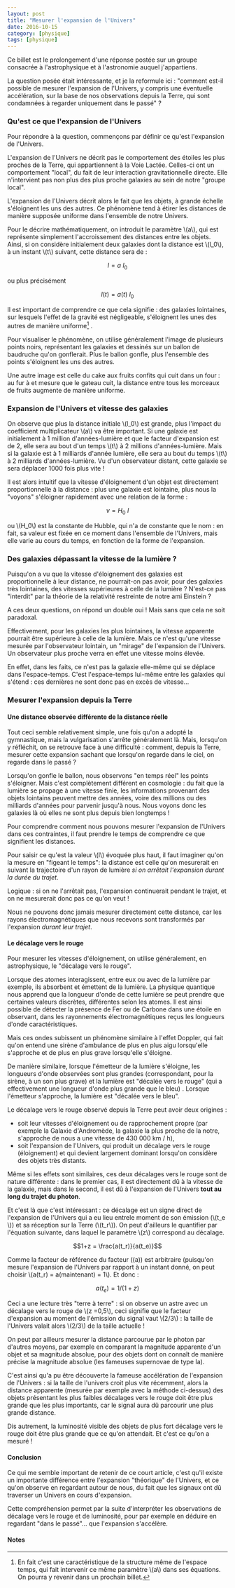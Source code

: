 ```yaml
---
layout: post
title: "Mesurer l'expansion de l'Univers"
date: 2016-10-15
category: [physique]
tags: [physique]
---
```


Ce billet est le prolongement d'une réponse postée sur un groupe consacrée à l'astrophysique et à l'astronomie auquel j'appartiens.

La question posée était intéressante, et je la reformule ici : "comment est-il  possible de mesurer l'expansion de l'Univers, y compris une éventuelle accélération, sur la base de nos observations depuis la Terre, qui sont condamnées à regarder uniquement dans le passé" ?

<!--more-->


### Qu'est ce que l'expansion de l'Univers ###

Pour répondre à la question, commençons par définir ce qu'est l'expansion de l'Univers.

L'expansion de l'Univers ne décrit pas le comportement des étoiles les plus proches de la Terre, qui appartiennent à la Voie Lactée. Celles-ci ont un comportement "local", du fait de leur interaction gravitationnelle directe. Elle n'intervient pas non plus des plus proche galaxies au sein de notre "groupe local".

L'expansion de l'Univers décrit alors le fait que les objets, à grande échelle s'éloignent les uns des autres. Ce phénomène tend à étirer les distances de manière supposée uniforme dans l'ensemble de notre Univers.

Pour le décrire mathématiquement, on introduit le paramètre \\(a\\), qui est représente simplement l'accroissement des distances entre les objets. Ainsi, si on considère initialement deux galaxies dont la distance est \\(l_0\\), à un instant \\(t\\) suivant, cette distance sera de :

$$l = a \ l_0$$

ou plus précisément

$$l(t) = a(t) \ l_0$$

Il est important de comprendre ce que cela signifie : des galaxies lointaines, sur lesquels l'effet de la gravité est négligeable, s'éloignent les unes des autres de manière uniforme[^1] .

Pour visualiser le phénomène, on utilise généralement l'image de plusieurs points noirs, représentant les galaxies et dessinés sur un ballon de baudruche qu'on gonflerait. Plus le ballon gonfle, plus l'ensemble des points s'éloignent les uns des autres.

Une autre image est celle du cake aux fruits confits qui cuit dans un four : au fur à et mesure que le gateau cuit, la distance entre tous les morceaux de fruits augmente de manière uniforme.

### Expansion de l'Univers et vitesse des galaxies ###

On observe que plus la distance initiale \\(l_0\\) est grande, plus l'impact du coefficient multiplicateur \\(a\\) va être important. Si une galaxie est initialement à 1 million d'années-lumière et que le facteur d'expansion est de 2, elle sera au bout d'un temps \\(t\\) à 2 millions d'années-lumière. Mais si la galaxie est à 1 milliards d'année lumière, elle sera au bout du temps \\(t\\) à 2 milliards d'années-lumière. Vu d'un observateur distant, cette galaxie se sera déplacer 1000 fois plus vite !

Il est alors intuitif que la vitesse d'éloignement d'un objet est directement proportionnelle à la distance : plus une galaxie est lointaine, plus nous la "voyons"  s'éloigner rapidement avec une relation de la forme :

$$v = H_0 \  l$$

ou \\(H_0\\) est la constante de Hubble, qui n'a de constante que le nom : en fait, sa valeur est fixée en ce moment dans l'ensemble de l'Univers, mais elle varie au cours du temps, en fonction de la forme de l'expansion. 

### Des galaxies dépassant la vitesse de la lumière ? ###

Puisqu'on a vu que la vitesse d'éloignement des galaxies est proportionnelle à leur distance, ne pourrait-on pas avoir, pour des galaxies très lointaines, des vitesses supérieures à celle de la lumière ? N'est-ce pas "interdit" par la théorie de la relativité restreinte de notre ami Einstein ?

A ces deux questions, on répond un double oui ! Mais sans que cela ne soit paradoxal.

Effectivement, pour les galaxies les plus lointaines, la vitesse apparente pourrait être supérieure à celle de la lumière. Mais ce n'est qu'une vitesse mesurée par l'observateur lointain, un "mirage" de l'expansion de l'Univers. Un observateur plus proche verra en effet une vitesse moins élevée.

En effet, dans les faits, ce n'est pas la galaxie elle-même qui se déplace dans l'espace-temps. C'est l'espace-temps lui-même entre les galaxies qui s'étend : ces dernières ne sont donc pas en excès de vitesse...

### Mesurer l'expansion depuis la Terre ###

#### Une distance observée différente de la distance réelle ####

Tout ceci semble relativement simple, une fois qu'on a adopté la gymnastique, mais la vulgarisation s'arrête généralement là. Mais, lorsqu'on y réfléchit, on se retrouve face à une difficulté : comment, depuis la Terre, mesurer cette expansion sachant que lorsqu'on regarde dans le ciel, on regarde dans le passé ? 

Lorsqu'on gonfle le ballon, nous observons "en temps réel" les points s'éloigner.  Mais c'est complètement différent en cosmologie : du fait que la lumière se propage à une vitesse finie, les informations provenant des objets lointains peuvent mettre des années, voire des millions ou des milliards d'années pour parvenir jusqu'à nous. Nous voyons donc les galaxies là où elles ne sont plus depuis bien longtemps !

Pour comprendre comment nous pouvons mesurer l'expansion de l'Univers dans ces contraintes, il faut prendre le temps de comprendre ce que signifient les distances.

Pour saisir ce qu'est la valeur \\(l\\) évoquée plus haut, il faut imaginer qu'on la mesure en "figeant le temps": la distance est celle qu'on mesurerait en suivant la trajectoire d'un rayon de lumière _si on arrêtait l'expansion durant la durée du trajet_. 

Logique : si on ne l'arrêtait pas, l'expansion continuerait pendant le trajet, et on ne mesurerait donc pas ce qu'on veut !

Nous ne pouvons donc jamais mesurer directement cette distance, car les rayons électromagnétiques que nous recevons sont transformés par l'expansion _durant leur trajet_.

#### Le décalage vers le rouge ####

Pour mesurer les vitesses d'éloignement, on utilise généralement, en astrophysique, le "décalage vers le rouge".

Lorsque des atomes interagissent, entre eux ou avec de la lumière par exemple, ils absorbent et émettent de la lumière. La physique quantique nous apprend que la longueur d'onde de cette lumière se peut prendre que certaines valeurs discrètes, différentes selon les atomes. Il est ainsi possible de détecter la présence de Fer ou de Carbone dans une étoile en observant, dans les rayonnements électromagnétiques reçus les longueurs d'onde caractéristiques.

Mais ces ondes subissent un phénomène similaire à l'effet Doppler, qui fait qu'on entend une sirène d'ambulance de plus en plus aigu lorsqu'elle s'approche et de plus en plus grave lorsqu'elle s'éloigne.

De manière similaire, lorsque l'émetteur de la lumière s'éloigne, les longueurs d'onde observées sont plus grandes (correspondant, pour la sirène, à un son plus grave) et la lumière est "décalée vers le rouge" (qui a effectivement une longueur d'onde plus grande que le bleu) . Lorsque l'émetteur s'approche, la lumière est "décalée vers le bleu".

Le décalage vers le rouge observé depuis la Terre peut avoir deux origines : 
* soit leur vitesses d'éloignement ou de rapprochement propre (par exemple la Galaxie d'Andromède, la galaxie la plus proche de la notre, s'approche de nous a une vitesse de 430 000 km / h), 
* soit l'expansion de l'Univers, qui produit un décalage vers le rouge (éloignement) et qui devient largement dominant lorsqu'on considère des objets très distants.

Même si les effets sont similaires, ces deux décalages vers le rouge sont de nature différente : dans le premier cas, il est directement dû à la vitesse de la galaxie, mais dans le second, il est dû à l'expansion de l'Univers **tout au long du trajet du photon**.

Et c'est là que c'est intéressant : ce décalage est un signe direct de l'expansion de l'Univers qui a eu lieu entrele moment de son émission (\\(t_e \\)) et sa réception sur la Terre (\\(t_r\\)). On peut d'ailleurs le quantifier par l'équation suivante, dans laquel le paramètre \\(z\\) correspond au décalage.

$$1+z = \frac{a(t_r)}{a(t_e)}$$

Comme la facteur de référence du facteur \((a\)) est arbitraire (puisqu'on mesure l'expansion de l'Univers par rapport à un instant donné, on peut choisir \\(a(t_r) = a(maintenant) = 1\\). Et donc :

$$a(t_e) = 1/(1+z)$$

Ceci a une lecture très "terre à terre" : si on observe un astre avec un décalage vers le rouge de \\(z =0,5\\), ceci signifie que le facteur d'expansion au moment de l'émission du signal vaut \\(2/3\\) : la taille de l'Univers valait alors \\(2/3\\) de la taille actuelle !

On peut par ailleurs mesurer la distance parcourue par le photon par d'autres moyens, par exemple en comparant la magnitude apparente d'un objet et sa magnitude absolue, pour des objets dont on connaît de manière précise la magnitude absolue (les fameuses supernovae de type Ia).

C'est ainsi qu'a pu être découverte la fameuse accélération de l'expansion de l'Univers : si la taille de l'univers croit plus vite récemment, alors la distance apparente (mesurée par exemple avec la méthode ci-dessus) des objets présentant les plus faibles décalages vers le rouge doit être plus grande que les plus importants, car le signal aura dû parcourir une plus grande distance.

Dis autrement, la luminosité visible des objets de plus fort décalage vers le rouge doit être plus grande que ce qu'on attendait. Et c'est ce qu'on a mesuré !

#### Conclusion ####
Ce qui me semble important de retenir de ce court article, c'est qu'il existe un importante différence entre l'expansion "théorique" de l'Univers, et ce qu'on observe en regardant autour de nous, du fait que les signaux ont dû traverser un Univers en cours d'expansion.

Cette compréhension permet par la suite d'interpréter les observations de décalage vers le rouge et de luminosité, pour par exemple en déduire en regardant "dans le passé"... que l'expansion s'accélère.

#### Notes ####
[^1]: En fait c'est une caractéristique de la structure même de l'espace temps, qui fait intervenir ce même paramètre \\(a\\) dans ses équations. On pourra y revenir dans un prochain billet.